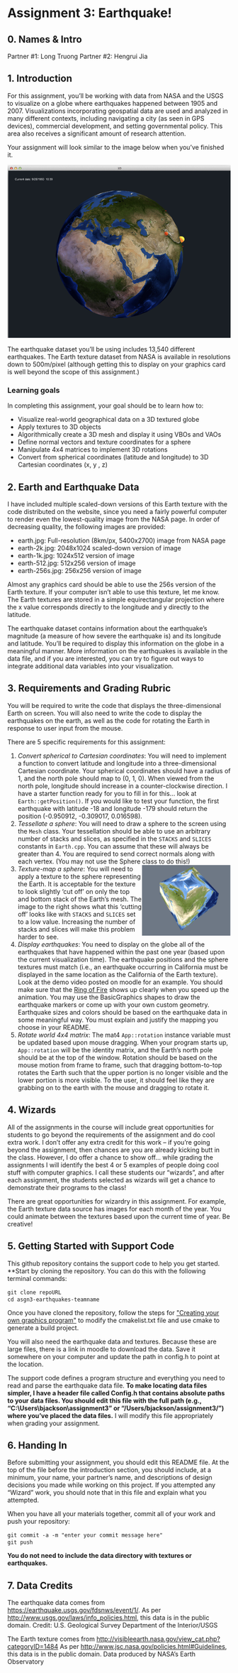 # Assignment 3:  Earthquake!

## 0. Names & Intro
Partner #1: Long Truong 
Partner #2: Hengrui Jia

## 1. Introduction
For this assignment, you’ll be working with data from NASA and the USGS to visualize on a globe where earthquakes happened between 1905 and 2007. Visualizations incorporating geospatial data are used and analyzed in many different contexts, including navigating a city (as seen in GPS devices), commercial development, and setting governmental policy.  This area also receives a significant amount of research attention.

Your assignment will look similar to the image below when you’ve finished it.

![Image of earhquake visualization](./images/earthquakes.png)

The earthquake dataset you’ll be using includes 13,540 different earthquakes.  The Earth texture dataset from NASA is available in resolutions down to 500m/pixel (although getting this to display on your graphics card is well beyond the scope of this assignment.)


### Learning goals

In completing this assignment, your goal should be to learn how to:
* Visualize real-world geographical data on a 3D textured globe
* Apply textures to 3D objects
* Algorithmically create a 3D mesh and display it using VBOs and VAOs
* Define normal vectors and texture coordinates for a sphere
* Manipulate 4x4 matrices to implement 3D rotations
* Convert from spherical coordinates (latitude and longitude) to 3D Cartesian coordinates (x, y , z)


## 2. Earth and Earthquake Data

I have included multiple scaled-down versions of this Earth texture with the code distributed on the website, since you need a fairly powerful computer to render even the lowest-quality image from the NASA page.  In order of decreasing quality, the following images are provided:
* earth.jpg: Full-resolution (8km/px, 5400x2700) image from NASA page
* earth-2k.jpg: 2048x1024 scaled-down version of image
* earth-1k.jpg: 1024x512 version of image
* earth-512.jpg: 512x256 version of image
* earth-256s.jpg: 256x256 version of image

Almost any graphics card should be able to use the 256s version of the Earth texture.  If your computer isn’t able to use this texture, let me know.  The Earth textures are stored in a simple equirectangular projection where the x value corresponds directly to the longitude and y directly to the latitude.

The earthquake dataset contains information about the earthquake’s magnitude (a measure of how severe the earthquake is) and its longitude and latitude.  You’ll be required to display this information on the globe in a meaningful manner.  More information on the earthquakes is available in the data file, and if you are interested, you can try to figure out ways to integrate additional data variables into your visualization.


## 3. Requirements and Grading Rubric
You will be required to write the code that displays the three-dimensional Earth on screen.  You will also need to write the code to display the earthquakes on the earth, as well as the code for rotating the Earth in response to user input from the mouse.

There are 5 specific requirements for this assignment:

1. *Convert spherical to Cartesian coordinates*: You will need to implement a function to convert latitude and longitude into a three-dimensional Cartesian coordinate.  Your spherical coordinates should have a radius of 1, and the north pole should map to (0, 1, 0).  When viewed from the north pole, longitude should increase in a counter-clockwise direction.  I have a starter function ready for you to fill in for this… look at `Earth::getPosition()`. If you would like to test your function, the first earthquake with latitude -18 and longitude -179 should return the position (-0.950912, -0.309017, 0.016598).
2. *Tessellate a sphere*: You will need to draw a sphere to the screen using the `Mesh` class.  Your tessellation should be able to use an arbitrary number of stacks and slices, as specified in the `STACKS` and `SLICES` constants in `Earth.cpp`.  You can assume that these will always be greater than 4.  You are required to send correct normals along with each vertex. (You may not use the Sphere class to do this!)
    <img align="right" width="200px" src="images/slices.png">
3. *Texture-map a sphere*: You will need to apply a texture to the sphere representing the Earth. It is acceptable for the texture to look slightly ‘cut off’ on only the top and bottom stack of the Earth’s mesh.  The image to the right shows what this ‘cutting off’ looks like with `STACKS` and `SLICES` set to a low value. Increasing the number of stacks and slices will make this problem harder to see.
5. *Display earthquakes*: You need to display on the globe all of the earthquakes that have happened within the past one year (based upon the current visualization time). The earthquake positions and the sphere textures must match (i.e., an earthquake occurring in California must be displayed in the same location as the California of the Earth texture). Look at the demo video posted on moodle for an example. You should make sure that the [Ring of Fire](https://en.wikipedia.org/wiki/Ring_of_Fire) shows up clearly when you speed up the animation. You may use the BasicGraphics shapes to draw the earthquake markers or come up with your own custom geometry.  Earthquake sizes and colors should be based on the earthquake data in some meaningful way.  You must explain and justify the mapping you choose in your README.
6. *Rotate world 4x4 matrix*: The mat4 `App::rotation` instance variable must be updated based upon mouse dragging.  When your program starts up, `App::rotation` will be the identity matrix, and the Earth’s north pole should be at the top of the window.  Rotation should be based on the mouse motion from frame to frame, such that dragging bottom-to-top rotates the Earth such that the upper portion is no longer visible and the lower portion is more visible. To the user, it should feel like they are grabbing on to the earth with the mouse and dragging to rotate it.

## 4. Wizards
All of the assignments in the course will include great opportunities for students to go beyond the requirements of the assignment and do cool extra work.  I don’t offer any extra credit for this work – if you’re going beyond the assignment, then chances are you are already kicking butt in the class.  However, I do offer a chance to show off… while grading the assignments I will identify the best 4 or 5 examples of people doing cool stuff with computer graphics.  I call these students our “wizards”, and after each assignment, the students selected as wizards will get a chance to demonstrate their programs to the class!

There are great opportunities for wizardry in this assignment.  For example, the Earth texture data source has images for each month of the year.  You could animate between the textures based upon the current time of year.  Be creative!

## 5. Getting Started with Support Code

This github repository contains the support code to help you get started. **Start by cloning the repository. You can do this with the following terminal commands:
```
git clone repoURL
cd asgn3-earthquakes-teamname
```

Once you have cloned the repository, follow the steps for ["Creating your own graphics program"](https://docs.google.com/document/d/1eAPJK8-5PVgs30_pSBYFUQDQ6vxPnC1iGEfDeVRvSkw/edit?usp=sharing) to modify the cmakelist.txt file and use cmake to generate a build project.

You will also need the earthquake data and textures. Because these are large files, there is a link in moodle to download the data. Save it somewhere on your computer and update the path in config.h to point at the location.

The support code defines a program structure and everything you need to read and parse the earthquake data file.  **To make locating data files simpler, I have a header file called Config.h that contains absolute paths to your data files.  You should edit this file with the full path (e.g., “C:\\Users\\bjackson\\assignment3” or “/Users/bjackson/assignment3/”) where you’ve placed the data files.**  I will modify this file appropriately when grading your assignment.

## 6. Handing In
Before submitting your assignment, you should edit this README file.  At the top of the file before the introduction section, you should include, at a minimum, your name, your partner’s name, and descriptions of design decisions you made while working on this project. If you attempted any “Wizard” work, you should note that in this file and explain what you attempted.

When you have all your materials together, commit all of your work and push your repository:
```
git commit -a -m "enter your commit message here"
git push
```

**You do not need to include the data directory with textures or earthquakes.**

## 7. Data Credits
The earthquake data comes from https://earthquake.usgs.gov/fdsnws/event/1/.
As per http://www.usgs.gov/laws/info_policies.html, this data is in the public domain.
Credit: U.S. Geological Survey
Department of the Interior/USGS

The Earth texture comes from http://visibleearth.nasa.gov/view_cat.php?categoryID=1484
As per http://www.jsc.nasa.gov/policies.html#Guidelines, this data is in the public domain.
Data produced by NASA’s Earth Observatory
